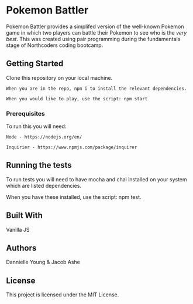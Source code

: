 # Pokemon Battler

Pokemon Battler provides a simplifed version of the well-known Pokemon game in which two players can battle their Pokemon to see who is the _very best_. This was created using pair programming during the fundamentals stage of Northcoders coding bootcamp.

## Getting Started

Clone this repository on your local machine.

```
When you are in the repo, npm i to install the relevant dependencies.

When you would like to play, use the script: npm start
```

### Prerequisites

To run this you will need:

```
Node - https://nodejs.org/en/

Inquirier - https://www.npmjs.com/package/inquirer
```

## Running the tests

To run tests you will need to have mocha and chai installed on your system which are listed dependencies.

When you have these installed, use the script: npm test.

## Built With

Vanilla JS

## Authors

Dannielle Young & Jacob Ashe

## License

This project is licensed under the MIT License.
